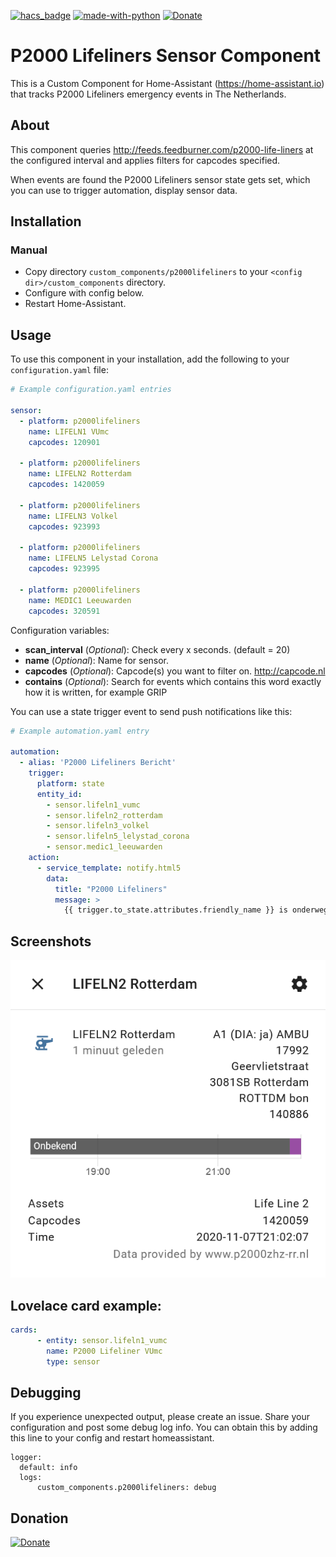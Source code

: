 [![hacs_badge](https://img.shields.io/badge/HACS-Default-orange.svg)](https://github.com/custom-components/hacs)  [![made-with-python](https://img.shields.io/badge/Made%20with-Python-1f425f.svg)](https://www.python.org/) [![Donate](https://img.shields.io/badge/Donate-PayPal-green.svg)](https://www.paypal.me/cyberjunkynl/)

# P2000 Lifeliners Sensor Component
This is a Custom Component for Home-Assistant (https://home-assistant.io) that tracks P2000 Lifeliners emergency events in The Netherlands.

## About
This component queries http://feeds.feedburner.com/p2000-life-liners at the configured interval and applies filters for capcodes specified.

When events are found the P2000 Lifeliners sensor state gets set, which you can use to trigger automation, display sensor data.

## Installation

### Manual
- Copy directory `custom_components/p2000lifeliners` to your `<config dir>/custom_components` directory.
- Configure with config below.
- Restart Home-Assistant.

## Usage
To use this component in your installation, add the following to your `configuration.yaml` file:

```yaml
# Example configuration.yaml entries

sensor:
  - platform: p2000lifeliners
    name: LIFELN1 VUmc
    capcodes: 120901

  - platform: p2000lifeliners
    name: LIFELN2 Rotterdam
    capcodes: 1420059

  - platform: p2000lifeliners
    name: LIFELN3 Volkel
    capcodes: 923993

  - platform: p2000lifeliners
    name: LIFELN5 Lelystad Corona
    capcodes: 923995

  - platform: p2000lifeliners
    name: MEDIC1 Leeuwarden
    capcodes: 320591
```

Configuration variables:

- **scan_interval** (*Optional*): Check every x seconds. (default = 20)
- **name** (*Optional*): Name for sensor.
- **capcodes** (*Optional*): Capcode(s) you want to filter on. http://capcode.nl
- **contains** (*Optional*): Search for events which contains this word exactly how it is written, for example GRIP


You can use a state trigger event to send push notifications like this:
```yaml
# Example automation.yaml entry

automation:
  - alias: 'P2000 Lifeliners Bericht'
    trigger:
      platform: state
      entity_id:
        - sensor.lifeln1_vumc
        - sensor.lifeln2_rotterdam
        - sensor.lifeln3_volkel
        - sensor.lifeln5_lelystad_corona
        - sensor.medic1_leeuwarden
    action:
      - service_template: notify.html5
        data:
          title: "P2000 Lifeliners"
          message: >
            {{ trigger.to_state.attributes.friendly_name }} is onderweg naar {{ trigger.to_state.state }}
```


## Screenshots

![alt text](https://github.com/cyberjunky/home-assistant-p2000lifeliners/blob/master/screenshots/p2000lifeliners.png?raw=true "Screenshot Sensor")

## Lovelace card example:

```yaml
cards:
      - entity: sensor.lifeln1_vumc
        name: P2000 Lifeliner VUmc
        type: sensor
```

## Debugging
If you experience unexpected output, please create an issue.
Share your configuration and post some debug log info.
You can obtain this by adding this line to your config and restart homeassistant.


```
logger:
  default: info
  logs:
      custom_components.p2000lifeliners: debug
```

## Donation
[![Donate](https://img.shields.io/badge/Donate-PayPal-green.svg)](https://www.paypal.me/cyberjunkynl/)
